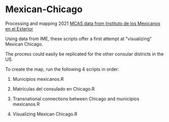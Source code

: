 # Mexican-Chicago
Processing and mapping 2021 [MCAS data from Instituto de los Mexicanos en el Exterior]("https://ime.gob.mx/estadisticas")

Using data from IME, these scripts offer a first attempt at "visualizing" Mexican Chicago.  

The process could easily be replicated for the other consular districts in the US.  

To create the map, run the following 4 scripts in order:

1. Municipios mexicanos.R

2. Matrículas del consulado en Chicago.R

3. Transnational connections between Chicago and municipios mexicanos.R

4. Visualizing Mexican Chicago.R
